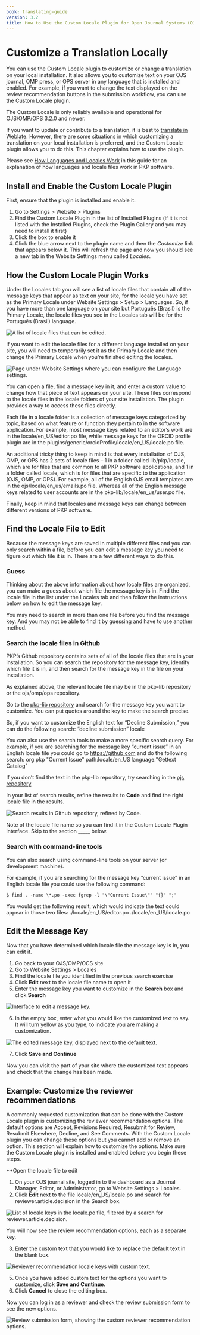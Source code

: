 ```yaml
---
book: translating-guide
version: 3.2
title: How to Use the Custom Locale Plugin for Open Journal Systems (OJS), Open Monograph Press (OMP), and Open Preprint Systems (OPS)
---
```


# Customize a Translation Locally

You can use the Custom Locale plugin to customize or change a translation on your local installation. It also allows you to customize text on your OJS journal, OMP press, or OPS server in any language that is installed and enabled. For example, if you want to change the text displayed on the review recommendation buttons in the submission workflow, you can use the Custom Locale plugin. 

The Custom Locale is only reliably available and operational for OJS/OMP/OPS 3.2.0 and newer. 

If you want to update or contribute to a translation, it is best to [translate in Weblate](./translate-software). However, there are some situations in which customizing a translation on your local installation is preferred, and the Custom Locale plugin allows you to do this. This chapter explains how to use the plugin.

Please see [How Languages and Locales Work](https://docs.pkp.sfu.ca/translating-guide/en/managing-languages#how-languages-and-locales-work) in this guide for an explanation of how languages and locale files work in PKP software. 

## Install and Enable the Custom Locale Plugin

First, ensure that the plugin is installed and enable it:
1. Go to Settings > Website > Plugins
2. Find the Custom Locale Plugin in the list of Installed Plugins (if it is not listed with the Installed Plugins, check the Plugin Gallery and you may need to install it first)
3. Click the box to enable it
4. Click the blue arrow next to the plugin name and then the *Customize* link that appears below it. This will refresh the page and now you should see a new tab in the Website Settings menu called *Locales*.

## How the Custom Locale Plugin Works

Under the Locales tab you will see a list of locale files that contain all of the message keys that appear as text on your site, for the locale you have set as the Primary Locale under Website Settings > Setup > Languages. So, if you have more than one language on your site but Português (Brasil) is the Primary Locale, the locale files you see in the Locales tab will be for the Português (Brasil) language.  

![A list of locale files that can be edited.](./assets/translating-guide-custom-locale-localefiles.png)

If you want to edit the locale files for a different language installed on your site, you will need to temporarily set it as the Primary Locale and then change the Primary Locale when you’re finished editing the locales.

![Page under Website Settings where you can configure the Language settings.](./assets/translating-guide-primary-locale.png)

You can open a file, find a message key in it, and enter a custom value to change how that piece of text appears on your site.  These files correspond to the locale files in the locale folders of your site installation.  The plugin provides a way to access these files directly.

Each file in a locale folder is a collection of message keys categorized by topic, based on what feature or function they pertain to in the software application.  For example, most message keys related to an editor’s work are in the locale/en_US/editor.po file, while message keys for the ORCID profile plugin are in the plugins/generic/orcidProfile/locale/en_US/locale.po file. 

An additional tricky thing to keep in mind is that every installation of OJS, OMP, or OPS has 2 sets of locale files – 1 in a folder called lib/pkp/locale, which are for files that are common to all PKP software applications, and 1 in a folder called locale, which is for files that are specific to the application (OJS, OMP, or OPS).  For example, all of the English OJS email templates are in the ojs/locale/en_us/emails.po file. Whereas all of the English message keys related to user accounts are in the pkp-lib/locale/en_us/user.po file.

Finally, keep in mind that locales and message keys can change between different versions of PKP software. 

## Find the Locale File to Edit
Because the message keys are saved in multiple different files and you can only search within a file, before you can edit a message key you need to figure out which file it is in. There are a few different ways to do this.  

### Guess
Thinking about the above information about how locale files are organized, you can make a guess about which file the message key is in. Find the locale file in the list under the Locales tab and then follow the instructions below on how to edit the message key.

You may need to search in more than one file before you find the message key. And you may not be able to find it by guessing and have to use another method.

### Search the locale files in Github
PKP’s Github repository contains sets of all of the locale files that are in your installation. So you can search the repository for the message key, identify which file it is in, and then search for the message key in the file on your installation.  

As explained above, the relevant locale file may be in the pkp-lib repository or the ojs/omp/ops repository.

Go to the [pkp-lib repository](https://github.com/pkp/pkp-lib) and search for the message key you want to customize. You can put quotes around the key to make the search precise.

So, if you want to customize the English text for “Decline Submission,” you can do the following search: “decline submission” locale  

You can also use the search tools to make a more specific search query.  For example, if you are searching for the message key “current issue” in an English locale file you could go to https://github.com and do the following search:
org:pkp "Current Issue" path:locale/en_US language:"Gettext Catalog"

If you don’t find the text in the pkp-lib repository, try searching in the [ojs repository](https://github.com/pkp/ojs)

In your list of search results, refine the results to **Code** and find the right locale file in the results.

![Search results in Github repository, refined by Code.](./assets/translating-guide-github-locale-keys-search-results.png)

Note of the locale file name so you can find it in the Custom Locale Plugin interface. Skip to the section _____ below.

### Search with command-line tools

You can also search using command-line tools on your server (or development machine).

For example, if you are searching for the message key “current issue” in an English locale file you could use the following command:
```
$ find . -name \*.po -exec fgrep -l "\"Current Issue\"" "{}" ";"
```

You would get the following result, which would indicate the text could appear in those two files:
./locale/en_US/editor.po
./locale/en_US/locale.po

## Edit the Message Key

Now that you have determined which locale file the message key is in, you can edit it.

1. Go back to your OJS/OMP/OCS site
2. Go to Website Settings > Locales
3. Find the locale file you identified in the previous search exercise
4. Click **Edit** next to the locale file name to open it
5. Enter the message key you want to customize in the **Search** box and click **Search**

![Interface to edit a message key.](./assets/translating-guide-search-locale-file.png)

6. In the empty box, enter what you would like the customized text to say. It will turn yellow as you type, to indicate you are making a customization.

![The edited message key, displayed next to the default text.](./assets/translating-guide-customize-locale-key.png)

7. Click **Save and Continue**

Now you can visit the part of your site where the customized text appears and check that the change has been made. 

## Example: Customize the reviewer recommendations

A commonly requested customization that can be done with the Custom Locale plugin is customizing the reviewer recommendation options. The default options are Accept, Revisions Required, Resubmit for Review, Resubmit Elsewhere, Decline, and See Comments. With the Custom Locale plugin you can change these options but you cannot add or remove an option. This section will explain how to customize the options. Make sure the Custom Locale plugin is installed and enabled before you begin these steps.

**Open the locale file to edit

1. On your OJS journal site, logged in to the dashboard as a Journal Manager, Editor, or Administrator, go to Website Settings > Locales.
2. Click **Edit** next to the file locale/en_US/locale.po and search for reviewer.article.decision in the Search box.

![List of locale keys in the locale.po file, filtered by a search for reviewer.article.decision.](./assets/translating-guide-search-locale-keys.png)

You will now see the review recommendation options, each as a separate key.

3. Enter the custom text that you would like to replace the default text in the blank box. 

![Reviewer recommendation locale keys with custom text.](./assets/translating-guide-custom-reviewer-recommendations.png)

5. Once you have added custom text for the options you want to customize, click **Save and Continue.**
6. Click **Cancel** to close the editing box.

Now you can log in as a reviewer and check the review submission form to see the new options.

![Review submission form, showing the custom reviewer recommendation options.](./assets/translating-guide-custom-reviewer-recommendations-changed.png)
